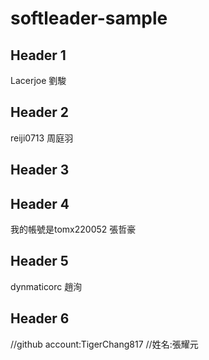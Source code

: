 # softleader-sample

## Header 1
Lacerjoe 劉駿


## Header 2
reiji0713 周庭羽

## Header 3


## Header 4
 我的帳號是tomx220052
張哲豪
## Header 5
dynmaticorc
趙洵

## Header 6

 //github account:TigerChang817
 //姓名:張耀元
 
 
